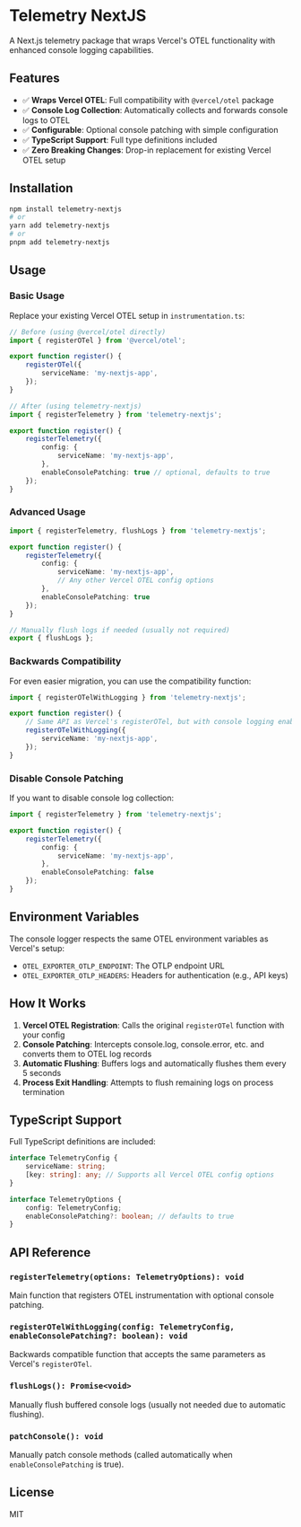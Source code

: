 # Telemetry NextJS

A Next.js telemetry package that wraps Vercel's OTEL functionality with enhanced console logging capabilities.

## Features

- ✅ **Wraps Vercel OTEL**: Full compatibility with `@vercel/otel` package
- ✅ **Console Log Collection**: Automatically collects and forwards console logs to OTEL
- ✅ **Configurable**: Optional console patching with simple configuration
- ✅ **TypeScript Support**: Full type definitions included
- ✅ **Zero Breaking Changes**: Drop-in replacement for existing Vercel OTEL setup

## Installation

```bash
npm install telemetry-nextjs
# or
yarn add telemetry-nextjs
# or
pnpm add telemetry-nextjs
```

## Usage

### Basic Usage

Replace your existing Vercel OTEL setup in `instrumentation.ts`:

```typescript
// Before (using @vercel/otel directly)
import { registerOTel } from '@vercel/otel';

export function register() {
    registerOTel({
        serviceName: 'my-nextjs-app',
    });
}
```

```typescript
// After (using telemetry-nextjs)
import { registerTelemetry } from 'telemetry-nextjs';

export function register() {
    registerTelemetry({
        config: {
            serviceName: 'my-nextjs-app',
        },
        enableConsolePatching: true // optional, defaults to true
    });
}
```

### Advanced Usage

```typescript
import { registerTelemetry, flushLogs } from 'telemetry-nextjs';

export function register() {
    registerTelemetry({
        config: {
            serviceName: 'my-nextjs-app',
            // Any other Vercel OTEL config options
        },
        enableConsolePatching: true
    });
}

// Manually flush logs if needed (usually not required)
export { flushLogs };
```

### Backwards Compatibility

For even easier migration, you can use the compatibility function:

```typescript
import { registerOTelWithLogging } from 'telemetry-nextjs';

export function register() {
    // Same API as Vercel's registerOTel, but with console logging enabled
    registerOTelWithLogging({
        serviceName: 'my-nextjs-app',
    });
}
```

### Disable Console Patching

If you want to disable console log collection:

```typescript
import { registerTelemetry } from 'telemetry-nextjs';

export function register() {
    registerTelemetry({
        config: {
            serviceName: 'my-nextjs-app',
        },
        enableConsolePatching: false
    });
}
```

## Environment Variables

The console logger respects the same OTEL environment variables as Vercel's setup:

- `OTEL_EXPORTER_OTLP_ENDPOINT`: The OTLP endpoint URL
- `OTEL_EXPORTER_OTLP_HEADERS`: Headers for authentication (e.g., API keys)

## How It Works

1. **Vercel OTEL Registration**: Calls the original `registerOTel` function with your config
2. **Console Patching**: Intercepts console.log, console.error, etc. and converts them to OTEL log records
3. **Automatic Flushing**: Buffers logs and automatically flushes them every 5 seconds
4. **Process Exit Handling**: Attempts to flush remaining logs on process termination

## TypeScript Support

Full TypeScript definitions are included:

```typescript
interface TelemetryConfig {
    serviceName: string;
    [key: string]: any; // Supports all Vercel OTEL config options
}

interface TelemetryOptions {
    config: TelemetryConfig;
    enableConsolePatching?: boolean; // defaults to true
}
```

## API Reference

### `registerTelemetry(options: TelemetryOptions): void`

Main function that registers OTEL instrumentation with optional console patching.

### `registerOTelWithLogging(config: TelemetryConfig, enableConsolePatching?: boolean): void`

Backwards compatible function that accepts the same parameters as Vercel's `registerOTel`.

### `flushLogs(): Promise<void>`

Manually flush buffered console logs (usually not needed due to automatic flushing).

### `patchConsole(): void`

Manually patch console methods (called automatically when `enableConsolePatching` is true).

## License

MIT 